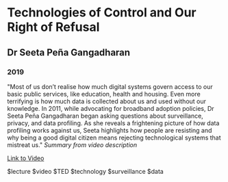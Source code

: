 # Technologies of Control and Our Right of Refusal
## Dr Seeta Peña Gangadharan
### 2019 

"Most of us don’t realise how much digital systems govern access to our basic public services, like education, health and housing. Even more terrifying is how much data is collected about us and used without our knowledge. In 2011, while advocating for broadband adoption policies, Dr Seeta Peña Gangadharan began asking questions about surveillance, privacy, and data profiling. As she reveals a frightening picture of how data profiling works against us, Seeta highlights how people are resisting and why being a good digital citizen means rejecting technological systems that mistreat us." *Summary from video description*

[Link to Video](https://www.ted.com/talks/dr_seeta_pena_gangadharan_technologies_of_control_and_our_right_of_refusal)

$lecture $video $TED $technology $surveillance $data 